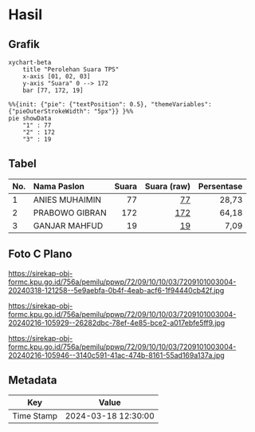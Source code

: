 # Hasil

## Grafik

```mermaid
xychart-beta
    title "Perolehan Suara TPS"
    x-axis [01, 02, 03]
    y-axis "Suara" 0 --> 172
    bar [77, 172, 19]
```

```mermaid
%%{init: {"pie": {"textPosition": 0.5}, "themeVariables": {"pieOuterStrokeWidth": "5px"}} }%%
pie showData
    "1" : 77
    "2" : 172
    "3" : 19
```

## Tabel

| No. | Nama Paslon    | Suara | Suara (raw) | Persentase |
|:--- |:-------------- | -----:| -----------:| ----------:|
| 1   | ANIES MUHAIMIN | 77    | [77][p-1]   | 28,73      |
| 2   | PRABOWO GIBRAN | 172   | [172][p-2]  | 64,18      |
| 3   | GANJAR MAHFUD  | 19    | [19][p-3]   | 7,09       |


[p-1]: https://github.com/gigit-pemilu/pemilu-2024-72-sulawesi-tengah/blob/main/pilpres/hitung-suara/sub/72-sulawesi-tengah/sub/09-tojo-una-una/sub/10-ratolindo/sub/1003-dondo/sub/004-tps/sub/paslon-1.txt
[p-2]: https://github.com/gigit-pemilu/pemilu-2024-72-sulawesi-tengah/blob/main/pilpres/hitung-suara/sub/72-sulawesi-tengah/sub/09-tojo-una-una/sub/10-ratolindo/sub/1003-dondo/sub/004-tps/sub/paslon-2.txt
[p-3]: https://github.com/gigit-pemilu/pemilu-2024-72-sulawesi-tengah/blob/main/pilpres/hitung-suara/sub/72-sulawesi-tengah/sub/09-tojo-una-una/sub/10-ratolindo/sub/1003-dondo/sub/004-tps/sub/paslon-3.txt

## Foto C Plano

https://sirekap-obj-formc.kpu.go.id/756a/pemilu/ppwp/72/09/10/10/03/7209101003004-20240318-121258--5e9aebfa-0b4f-4eab-acf6-1f94440cb42f.jpg

https://sirekap-obj-formc.kpu.go.id/756a/pemilu/ppwp/72/09/10/10/03/7209101003004-20240216-105929--26282dbc-78ef-4e85-bce2-a017ebfe5ff9.jpg

https://sirekap-obj-formc.kpu.go.id/756a/pemilu/ppwp/72/09/10/10/03/7209101003004-20240216-105946--3140c591-41ac-474b-8161-55ad169a137a.jpg


## Metadata

| Key        | Value               |
| ---------- | ------------------- |
| Time Stamp | 2024-03-18 12:30:00 |



